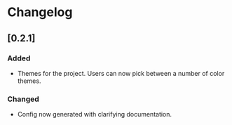 # Changelog

## [0.2.1]
### Added
- Themes for the project. Users can now pick between a number of color themes.

### Changed
- Config now generated with clarifying documentation.
